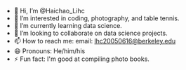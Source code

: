 - 👋 Hi, I’m @Haichao_Lihc
- 👀 I’m interested in coding, photography, and table tennis.
- 🌱 I’m currently learning data science.
- 💞️ I’m looking to collaborate on data science projects.
- 📫 How to reach me: email: lhc20050616@berkeley.edu
- 😄 Pronouns: He/him/his
- ⚡ Fun fact: I'm good at compiling photo books.

<!---
HaichaoLihc/HaichaoLihc is a ✨ special ✨ repository because its `README.md` (this file) appears on your GitHub profile.
You can click the Preview link to take a look at your changes.
--->
